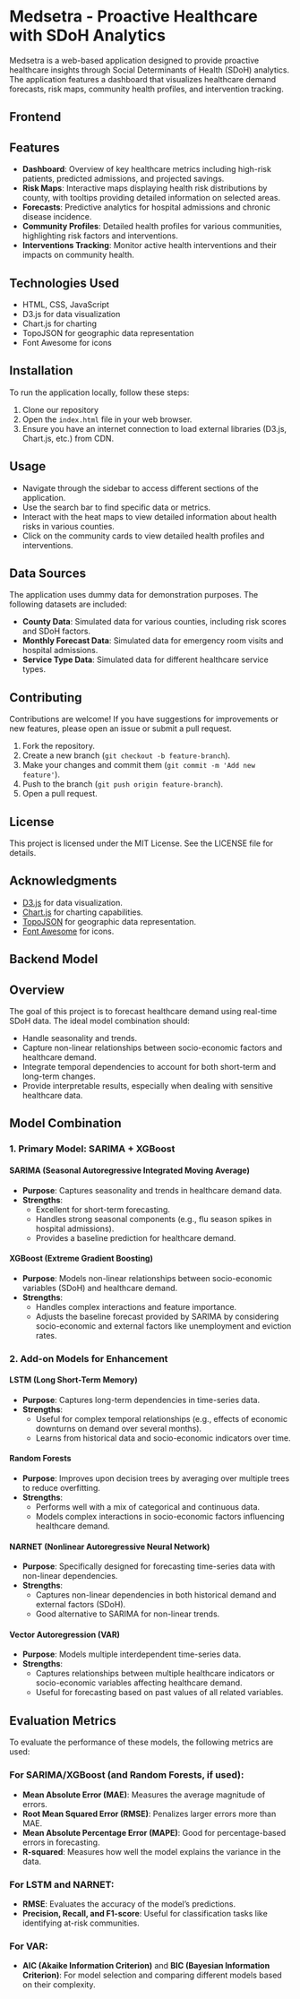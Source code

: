 # Medsetra - Proactive Healthcare with SDoH Analytics

Medsetra is a web-based application designed to provide proactive healthcare insights through Social Determinants of Health (SDoH) analytics. The application features a dashboard that visualizes healthcare demand forecasts, risk maps, community health profiles, and intervention tracking.

## Frontend

## Features

* **Dashboard**: Overview of key healthcare metrics including high-risk patients, predicted admissions, and projected savings.
* **Risk Maps**: Interactive maps displaying health risk distributions by county, with tooltips providing detailed information on selected areas.
* **Forecasts**: Predictive analytics for hospital admissions and chronic disease incidence.
* **Community Profiles**: Detailed health profiles for various communities, highlighting risk factors and interventions.
* **Interventions Tracking**: Monitor active health interventions and their impacts on community health.

## Technologies Used

* HTML, CSS, JavaScript
* D3.js for data visualization
* Chart.js for charting
* TopoJSON for geographic data representation
* Font Awesome for icons

## Installation

To run the application locally, follow these steps:

1. Clone our repository 
2. Open the `index.html` file in your web browser.
3. Ensure you have an internet connection to load external libraries (D3.js, Chart.js, etc.) from CDN.

## Usage

* Navigate through the sidebar to access different sections of the application.
* Use the search bar to find specific data or metrics.
* Interact with the heat maps to view detailed information about health risks in various counties.
* Click on the community cards to view detailed health profiles and interventions.

## Data Sources

The application uses dummy data for demonstration purposes. The following datasets are included:

* **County Data**: Simulated data for various counties, including risk scores and SDoH factors.
* **Monthly Forecast Data**: Simulated data for emergency room visits and hospital admissions.
* **Service Type Data**: Simulated data for different healthcare service types.

## Contributing

Contributions are welcome! If you have suggestions for improvements or new features, please open an issue or submit a pull request.

1. Fork the repository.
2. Create a new branch (`git checkout -b feature-branch`).
3. Make your changes and commit them (`git commit -m 'Add new feature'`).
4. Push to the branch (`git push origin feature-branch`).
5. Open a pull request.

## License

This project is licensed under the MIT License. See the LICENSE file for details.

## Acknowledgments

* [D3.js](https://d3js.org/) for data visualization.
* [Chart.js](https://www.chartjs.org/) for charting capabilities.
* [TopoJSON](https://github.com/topojson/topojson) for geographic data representation.
* [Font Awesome](https://fontawesome.com/) for icons.

## Backend Model

## Overview

The goal of this project is to forecast healthcare demand using real-time SDoH data. The ideal model combination should:

- Handle seasonality and trends.
- Capture non-linear relationships between socio-economic factors and healthcare demand.
- Integrate temporal dependencies to account for both short-term and long-term changes.
- Provide interpretable results, especially when dealing with sensitive healthcare data.

## Model Combination

### 1. Primary Model: SARIMA + XGBoost

#### SARIMA (Seasonal Autoregressive Integrated Moving Average)
- **Purpose**: Captures seasonality and trends in healthcare demand data.
- **Strengths**:
  - Excellent for short-term forecasting.
  - Handles strong seasonal components (e.g., flu season spikes in hospital admissions).
  - Provides a baseline prediction for healthcare demand.

#### XGBoost (Extreme Gradient Boosting)
- **Purpose**: Models non-linear relationships between socio-economic variables (SDoH) and healthcare demand.
- **Strengths**:
  - Handles complex interactions and feature importance.
  - Adjusts the baseline forecast provided by SARIMA by considering socio-economic and external factors like unemployment and eviction rates.

### 2. Add-on Models for Enhancement

#### LSTM (Long Short-Term Memory)
- **Purpose**: Captures long-term dependencies in time-series data.
- **Strengths**:
  - Useful for complex temporal relationships (e.g., effects of economic downturns on demand over several months).
  - Learns from historical data and socio-economic indicators over time.

#### Random Forests
- **Purpose**: Improves upon decision trees by averaging over multiple trees to reduce overfitting.
- **Strengths**:
  - Performs well with a mix of categorical and continuous data.
  - Models complex interactions in socio-economic factors influencing healthcare demand.

#### NARNET (Nonlinear Autoregressive Neural Network)
- **Purpose**: Specifically designed for forecasting time-series data with non-linear dependencies.
- **Strengths**:
  - Captures non-linear dependencies in both historical demand and external factors (SDoH).
  - Good alternative to SARIMA for non-linear trends.

#### Vector Autoregression (VAR)
- **Purpose**: Models multiple interdependent time-series data.
- **Strengths**:
  - Captures relationships between multiple healthcare indicators or socio-economic variables affecting healthcare demand.
  - Useful for forecasting based on past values of all related variables.

## Evaluation Metrics

To evaluate the performance of these models, the following metrics are used:

### For SARIMA/XGBoost (and Random Forests, if used):
- **Mean Absolute Error (MAE)**: Measures the average magnitude of errors.
- **Root Mean Squared Error (RMSE)**: Penalizes larger errors more than MAE.
- **Mean Absolute Percentage Error (MAPE)**: Good for percentage-based errors in forecasting.
- **R-squared**: Measures how well the model explains the variance in the data.

### For LSTM and NARNET:
- **RMSE**: Evaluates the accuracy of the model’s predictions.
- **Precision, Recall, and F1-score**: Useful for classification tasks like identifying at-risk communities.

### For VAR:
- **AIC (Akaike Information Criterion)** and **BIC (Bayesian Information Criterion)**: For model selection and comparing different models based on their complexity.


